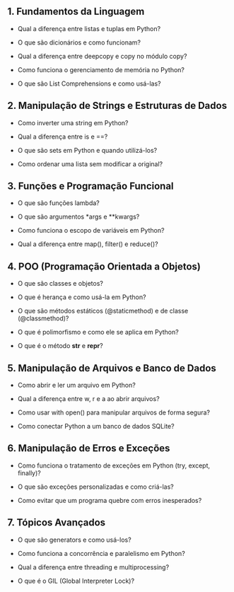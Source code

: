 ## 1. Fundamentos da Linguagem
* Qual a diferença entre listas e tuplas em Python?

* O que são dicionários e como funcionam?

* Qual a diferença entre deepcopy e copy no módulo copy?

* Como funciona o gerenciamento de memória no Python?

* O que são List Comprehensions e como usá-las?

## 2. Manipulação de Strings e Estruturas de Dados
* Como inverter uma string em Python?

* Qual a diferença entre is e ==?

* O que são sets em Python e quando utilizá-los?

* Como ordenar uma lista sem modificar a original?

## 3. Funções e Programação Funcional
* O que são funções lambda?

* O que são argumentos *args e **kwargs?

* Como funciona o escopo de variáveis em Python?

* Qual a diferença entre map(), filter() e reduce()?

## 4. POO (Programação Orientada a Objetos)
* O que são classes e objetos?

* O que é herança e como usá-la em Python?

* O que são métodos estáticos (@staticmethod) e de classe (@classmethod)?

* O que é polimorfismo e como ele se aplica em Python?

* O que é o método __str__ e __repr__?

## 5. Manipulação de Arquivos e Banco de Dados
* Como abrir e ler um arquivo em Python?

* Qual a diferença entre w, r e a ao abrir arquivos?

* Como usar with open() para manipular arquivos de forma segura?

* Como conectar Python a um banco de dados SQLite?

## 6. Manipulação de Erros e Exceções
* Como funciona o tratamento de exceções em Python (try, except, finally)?

* O que são exceções personalizadas e como criá-las?

* Como evitar que um programa quebre com erros inesperados?

## 7. Tópicos Avançados
* O que são generators e como usá-los?

* Como funciona a concorrência e paralelismo em Python?

* Qual a diferença entre threading e multiprocessing?

* O que é o GIL (Global Interpreter Lock)?

